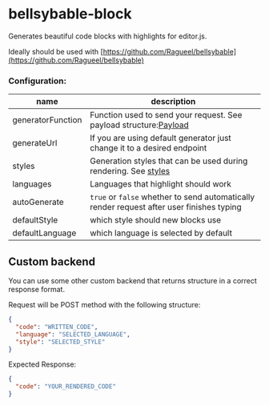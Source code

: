 # bellsybable-block

Generates beautiful code blocks with highlights for editor.js. 

Ideally should be used with [https://github.com/Ragueel/bellsybable](https://github.com/Ragueel/bellsybable)

### Configuration:

| name            | description |
|-----------------|-------------|
|generatorFunction| Function used to send your request. See payload structure:[Payload](/assets/)
|generateUrl      | If you are using default generator just change it to a desired endpoint
|styles           | Generation styles that can be used during rendering. See [styles](/docs/styles)
|languages        | Languages that highlight should work
|autoGenerate     | `true` or `false` whether to send automatically render request after user finishes typing
|defaultStyle     | which style should new blocks use
|defaultLanguage  | which language is selected by default


## Custom backend

You can use some other custom backend that returns structure in a correct response format. 

Request will be POST method with the following structure:
```json
{
  "code": "WRITTEN_CODE",
  "language": "SELECTED_LANGUAGE",
  "style": "SELECTED_STYLE"
}
```

Expected Response:

```json
{
  "code": "YOUR_RENDERED_CODE"
}
```
